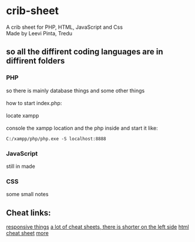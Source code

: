 # crib-sheet
A crib sheet for PHP, HTML, JavaScript and Css
<br>
Made by Leevi Pinta, Tredu

## so all the diffirent coding languages are in diffirent folders

### PHP

so there is mainly database things and some other things
<br>
<br>
how to start index.php:
<br>
<br>
locate xampp
<br>
<br>
console the xampp location and the php inside and start it like:
<br>
```
C:/xampp/php/php.exe -S localhost:8888
```
### JavaScript

still in made

### CSS

some small notes

## Cheat links:

[responsive things](https://www.codecademy.com/learn/fscj-22-making-a-website-responsive/modules/wdcp-22-layout-with-flexbox-8a62abed-21fe-442a-8d4d-2b84f3d4ee3a/cheatsheet)
[a lot of cheat sheets, there is shorter on the left side](https://www.codecademy.com/resources/cheatsheets/all)
[html cheat sheet](https://htmlcheatsheet.com/)
[more](https://cheatography.com/programming/)

